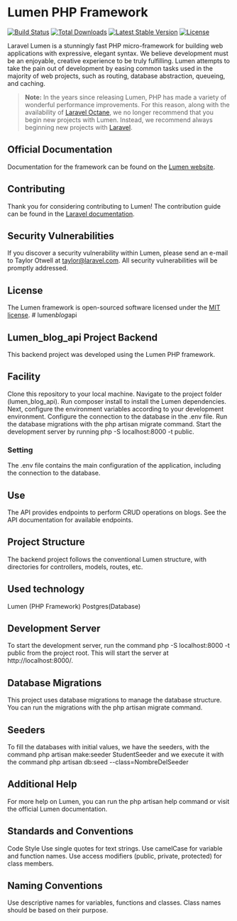 # Lumen PHP Framework

[![Build Status](https://travis-ci.org/laravel/lumen-framework.svg)](https://travis-ci.org/laravel/lumen-framework)
[![Total Downloads](https://img.shields.io/packagist/dt/laravel/lumen-framework)](https://packagist.org/packages/laravel/lumen-framework)
[![Latest Stable Version](https://img.shields.io/packagist/v/laravel/lumen-framework)](https://packagist.org/packages/laravel/lumen-framework)
[![License](https://img.shields.io/packagist/l/laravel/lumen)](https://packagist.org/packages/laravel/lumen-framework)

Laravel Lumen is a stunningly fast PHP micro-framework for building web applications with expressive, elegant syntax. We believe development must be an enjoyable, creative experience to be truly fulfilling. Lumen attempts to take the pain out of development by easing common tasks used in the majority of web projects, such as routing, database abstraction, queueing, and caching.

> **Note:** In the years since releasing Lumen, PHP has made a variety of wonderful performance improvements. For this reason, along with the availability of [Laravel Octane](https://laravel.com/docs/octane), we no longer recommend that you begin new projects with Lumen. Instead, we recommend always beginning new projects with [Laravel](https://laravel.com).

## Official Documentation

Documentation for the framework can be found on the [Lumen website](https://lumen.laravel.com/docs).

## Contributing

Thank you for considering contributing to Lumen! The contribution guide can be found in the [Laravel documentation](https://laravel.com/docs/contributions).

## Security Vulnerabilities

If you discover a security vulnerability within Lumen, please send an e-mail to Taylor Otwell at taylor@laravel.com. All security vulnerabilities will be promptly addressed.

## License

The Lumen framework is open-sourced software licensed under the [MIT license](https://opensource.org/licenses/MIT).
#   l u m e n _ b l o g _ a p i 

## Lumen_blog_api Project Backend
This backend project was developed using the Lumen PHP framework.

## Facility
Clone this repository to your local machine.
Navigate to the project folder (lumen_blog_api\).
Run composer install to install the Lumen dependencies.
Next, configure the environment variables according to your development environment.
Configure the connection to the database in the .env file.
Run the database migrations with the php artisan migrate command.
Start the development server by running php -S localhost:8000 -t public.

### Setting
The .env file contains the main configuration of the application, including the connection to the database.

## Use
The API provides endpoints to perform CRUD operations on blogs. See the API documentation for available endpoints.

## Project Structure
The backend project follows the conventional Lumen structure, with directories for controllers, models, routes, etc.

## Used technology
Lumen (PHP Framework)
Postgres(Database)

## Development Server
To start the development server, run the command php -S localhost:8000 -t public from the project root. This will start the server at http://localhost:8000/.

## Database Migrations
This project uses database migrations to manage the database structure. You can run the migrations with the php artisan migrate command.

## Seeders
To fill the databases with initial values, we have the seeders, with the command php artisan make:seeder StudentSeeder and we execute it with the command php artisan db:seed --class=NombreDelSeeder

## Additional Help
For more help on Lumen, you can run the php artisan help command or visit the official Lumen documentation.

## Standards and Conventions
Code Style
Use single quotes for text strings.
Use camelCase for variable and function names.
Use access modifiers (public, private, protected) for class members.

## Naming Conventions
Use descriptive names for variables, functions and classes.
Class names should be based on their purpose.